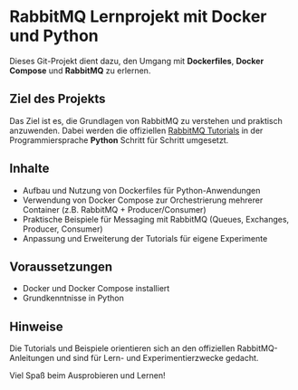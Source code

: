 # RabbitMQ Lernprojekt mit Docker und Python

Dieses Git-Projekt dient dazu, den Umgang mit **Dockerfiles**, **Docker Compose** und **RabbitMQ** zu erlernen.

## Ziel des Projekts

Das Ziel ist es, die Grundlagen von RabbitMQ zu verstehen und praktisch anzuwenden. Dabei werden die offiziellen [RabbitMQ Tutorials](https://www.rabbitmq.com/tutorials) in der Programmiersprache **Python** Schritt für Schritt umgesetzt.

## Inhalte

- Aufbau und Nutzung von Dockerfiles für Python-Anwendungen
- Verwendung von Docker Compose zur Orchestrierung mehrerer Container (z.B. RabbitMQ + Producer/Consumer)
- Praktische Beispiele für Messaging mit RabbitMQ (Queues, Exchanges, Producer, Consumer)
- Anpassung und Erweiterung der Tutorials für eigene Experimente

## Voraussetzungen

- Docker und Docker Compose installiert
- Grundkenntnisse in Python

## Hinweise

Die Tutorials und Beispiele orientieren sich an den offiziellen RabbitMQ-Anleitungen und sind für Lern- und Experimentierzwecke gedacht.

Viel Spaß beim Ausprobieren und Lernen!
